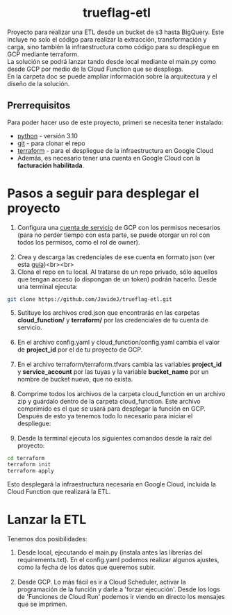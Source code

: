 <h1 align="center">trueflag-etl</h1>
Proyecto para realizar una ETL desde un bucket de s3 hasta BigQuery. Este incluye no solo el código para realizar la extracción, transformación y carga, sino también la infraestructura como código para su despliegue en GCP mediante terraform.<br>
La solución se podrá lanzar tando desde local mediante el main.py como desde GCP por medio de la Cloud Function que se despliega.<br>
En la carpeta doc se puede ampliar información sobre la arquitectura y el diseño de la solución.

## Prerrequisitos
Para poder hacer uso de este proyecto, primeri se necesita tener instalado:<br>
- [python]('https://www.python.org/downloads/') - versión 3.10
- [git]('https://git-scm.com/downloads') - para clonar el repo
- [terraform]('https://developer.hashicorp.com/terraform/tutorials/aws-get-started/install-cli') - para el despliegue de la infraestructura en Google Cloud
- Además, es necesario tener una cuenta en Google Cloud con la **facturación habilitada**.

# Pasos a seguir para desplegar el proyecto
1. Configura una [cuenta de servicio]('https://console.cloud.google.com/iam-admin/serviceaccounts') de GCP con los permisos necesarios (para no perder tiempo con esta parte, se puede otorgar un rol con todos los permisos, como el rol de owner).<br><br>
2. Crea y descarga las credenciales de ese cuenta en formato json (ver esta [guía]('https://cloud.google.com/iam/docs/keys-create-delete?hl=es-419#iam-service-account-keys-create-console'))<br><br>
3. Clona el repo en tu local. Al tratarse de un repo privado, sólo aquellos que tengan acceso (o dispongan de un token) podrán hacerlo. Desde una terminal ejecuta:<br>
```bash
git clone https://github.com/JavideJ/trueflag-etl.git
```
5. Sutituye los archivos cred.json que encontrarás en las carpetas **cloud_function/** y **terraform/** por las credenciales de tu cuenta de servicio.<br><br>
6. En el archivo config.yaml y cloud_function/config.yaml cambia el valor de **project_id** por el de tu proyecto de GCP.<br><br>
7. En el archivo terraform/terraform.tfvars cambia las variables **project_id** y **service_account** por las tuyas y la variable **bucket_name** por un nombre de bucket nuevo, que no exista.<br><br>
8. Comprime todos los archivos de la carpeta cloud_function en un archivo zip y guárdalo dentro de la carpeta cloud_function. Este archivo comprimido es el que se usará para desplegar la función en GCP.
   Después de esto ya tenemos todo lo necesario para iniciar el despliegue:<br><br>
9. Desde la terminal ejecuta los siguientes comandos desde la raíz del proyecto:<br>
```bash
cd terraform
terraform init
terraform apply
```
Esto desplegará la infraestructura necesaria en Google Cloud, incluída la Cloud Function que realizará la ETL.

# Lanzar la ETL
Tenemos dos posibilidades:
1. Desde local, ejecutando el main.py (instala antes las librerías del requirements.txt). En el config.yaml podemos realizar algunos ajustes, como la fecha de los datos que queremos subir.<br><br>
2. Desde GCP. Lo más fácil es ir a Cloud Scheduler, activar la programación de la función y darle a 'forzar ejecución'. Desde los logs de 'Funciones de Cloud Run' podemos ir viendo en directo los mensajes que se imprimen.
